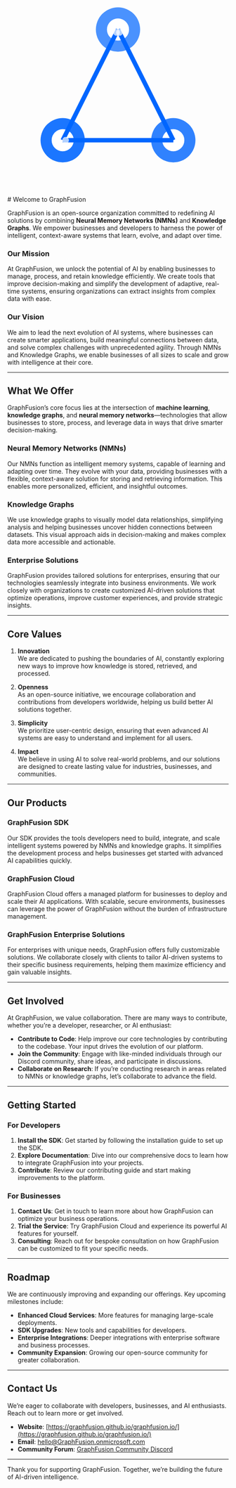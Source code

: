 <div align="center">
<svg viewBox="0 0 400 400" xmlns="http://www.w3.org/2000/svg">
  <!-- Background circles (nodes) -->
  <circle cx="200" cy="100" r="40" fill="#0066FF" opacity="0.9">
    <animate attributeName="opacity" values="0.7;0.9;0.7" dur="3s" repeatCount="indefinite"/>
  </circle>
  <circle cx="100" cy="300" r="40" fill="#0066FF" opacity="0.9">
    <animate attributeName="opacity" values="0.9;0.7;0.9" dur="3s" repeatCount="indefinite"/>
  </circle>
  <circle cx="300" cy="300" r="40" fill="#0066FF" opacity="0.9">
    <animate attributeName="opacity" values="0.8;1;0.8" dur="3s" repeatCount="indefinite"/>
  </circle>
  
  <!-- Inner circles (neural nodes) -->
  <circle cx="200" cy="100" r="20" fill="white"/>
  <circle cx="100" cy="300" r="20" fill="white"/>
  <circle cx="300" cy="300" r="20" fill="white"/>
  
  <!-- Connecting lines -->
  <line x1="200" y1="100" x2="100" y2="300" stroke="#0066FF" stroke-width="8"/>
  <line x1="200" y1="100" x2="300" y2="300" stroke="#0066FF" stroke-width="8"/>
  <line x1="100" y1="300" x2="300" y2="300" stroke="#0066FF" stroke-width="8"/>
  
  <!-- Pulse animations along the lines -->
  <circle r="6" fill="white" opacity="0.7">
    <animateMotion 
      path="M200,100 L100,300"
      dur="2s"
      repeatCount="indefinite"/>
  </circle>
  
  <circle r="6" fill="white" opacity="0.7">
    <animateMotion 
      path="M200,100 L300,300"
      dur="2s"
      repeatCount="indefinite"/>
  </circle>
  
  <circle r="6" fill="white" opacity="0.7">
    <animateMotion 
      path="M100,300 L300,300"
      dur="2s"
      repeatCount="indefinite"/>
  </circle>
</svg>  
</div>
# Welcome to GraphFusion

GraphFusion is an open-source organization committed to redefining AI solutions by combining **Neural Memory Networks (NMNs)** and **Knowledge Graphs**. We empower businesses and developers to harness the power of intelligent, context-aware systems that learn, evolve, and adapt over time.

### **Our Mission**

At GraphFusion, we unlock the potential of AI by enabling businesses to manage, process, and retain knowledge efficiently. We create tools that improve decision-making and simplify the development of adaptive, real-time systems, ensuring organizations can extract insights from complex data with ease.

### **Our Vision**

We aim to lead the next evolution of AI systems, where businesses can create smarter applications, build meaningful connections between data, and solve complex challenges with unprecedented agility. Through NMNs and Knowledge Graphs, we enable businesses of all sizes to scale and grow with intelligence at their core.

---

## **What We Offer**

GraphFusion’s core focus lies at the intersection of **machine learning**, **knowledge graphs**, and **neural memory networks**—technologies that allow businesses to store, process, and leverage data in ways that drive smarter decision-making.

### **Neural Memory Networks (NMNs)**
Our NMNs function as intelligent memory systems, capable of learning and adapting over time. They evolve with your data, providing businesses with a flexible, context-aware solution for storing and retrieving information. This enables more personalized, efficient, and insightful outcomes.

### **Knowledge Graphs**
We use knowledge graphs to visually model data relationships, simplifying analysis and helping businesses uncover hidden connections between datasets. This visual approach aids in decision-making and makes complex data more accessible and actionable.

### **Enterprise Solutions**
GraphFusion provides tailored solutions for enterprises, ensuring that our technologies seamlessly integrate into business environments. We work closely with organizations to create customized AI-driven solutions that optimize operations, improve customer experiences, and provide strategic insights.

---

## **Core Values**

1. **Innovation**  
   We are dedicated to pushing the boundaries of AI, constantly exploring new ways to improve how knowledge is stored, retrieved, and processed.

2. **Openness**  
   As an open-source initiative, we encourage collaboration and contributions from developers worldwide, helping us build better AI solutions together.

3. **Simplicity**  
   We prioritize user-centric design, ensuring that even advanced AI systems are easy to understand and implement for all users.

4. **Impact**  
   We believe in using AI to solve real-world problems, and our solutions are designed to create lasting value for industries, businesses, and communities.

---

## **Our Products**

### **GraphFusion SDK**
Our SDK provides the tools developers need to build, integrate, and scale intelligent systems powered by NMNs and knowledge graphs. It simplifies the development process and helps businesses get started with advanced AI capabilities quickly.

### **GraphFusion Cloud**
GraphFusion Cloud offers a managed platform for businesses to deploy and scale their AI applications. With scalable, secure environments, businesses can leverage the power of GraphFusion without the burden of infrastructure management.

### **GraphFusion Enterprise Solutions**
For enterprises with unique needs, GraphFusion offers fully customizable solutions. We collaborate closely with clients to tailor AI-driven systems to their specific business requirements, helping them maximize efficiency and gain valuable insights.

---

## **Get Involved**

At GraphFusion, we value collaboration. There are many ways to contribute, whether you’re a developer, researcher, or AI enthusiast:

- **Contribute to Code**: Help improve our core technologies by contributing to the codebase. Your input drives the evolution of our platform.
- **Join the Community**: Engage with like-minded individuals through our Discord community, share ideas, and participate in discussions.
- **Collaborate on Research**: If you’re conducting research in areas related to NMNs or knowledge graphs, let’s collaborate to advance the field.

---

## **Getting Started**

### **For Developers**
1. **Install the SDK**: Get started by following the installation guide to set up the SDK.
2. **Explore Documentation**: Dive into our comprehensive docs to learn how to integrate GraphFusion into your projects.
3. **Contribute**: Review our contributing guide and start making improvements to the platform.

### **For Businesses**
1. **Contact Us**: Get in touch to learn more about how GraphFusion can optimize your business operations.
2. **Trial the Service**: Try GraphFusion Cloud and experience its powerful AI features for yourself.
3. **Consulting**: Reach out for bespoke consultation on how GraphFusion can be customized to fit your specific needs.

---

## **Roadmap**

We are continuously improving and expanding our offerings. Key upcoming milestones include:
- **Enhanced Cloud Services**: More features for managing large-scale deployments.
- **SDK Upgrades**: New tools and capabilities for developers.
- **Enterprise Integrations**: Deeper integrations with enterprise software and business processes.
- **Community Expansion**: Growing our open-source community for greater collaboration.

---

## **Contact Us**

We’re eager to collaborate with developers, businesses, and AI enthusiasts. Reach out to learn more or get involved.

- **Website**: [https://graphfusion.github.io/graphfusion.io/](https://graphfusion.github.io/graphfusion.io/)
- **Email**: hello@GraphFusion.onmicrosoft.com
- **Community Forum**: [GraphFusion Community Discord](https://discord.gg/HYxqsHYA)

---

Thank you for supporting GraphFusion. Together, we’re building the future of AI-driven intelligence.


